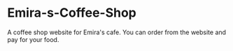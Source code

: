 # Emira-s-Coffee-Shop
A coffee shop website for Emira's cafe. You can order from the website and pay for your food.
